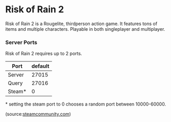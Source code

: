 # Risk of Rain 2
Risk of Rain 2 is a Rougelite, thirdperson action game. It features tons of items and multiple characters. Playable in both singleplayer and multiplayer.

### Server Ports
Risk of Rain 2 requires up to 2 ports.

| Port    | default       |
|---------|---------------|
| Server  |  27015  	  |
| Query   |  27016        |
| Steam*  |  0            |

\* setting the steam port to 0 chooses a random port between 10000-60000.

(source:[steamcommunity.com](https://steamcommunity.com/sharedfiles/filedetails/?id=1938378081))
